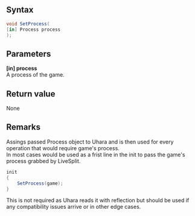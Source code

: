 ## Syntax
```c#
void SetProcess(
[in] Process process
);
```   
## Parameters
**[in] process**   
A process of the game.   
## Return value
None
## Remarks
Assings passed Process object to Uhara and is then used for every operation that would require game's process.   
In most cases would be used as a frist line in the init to pass the game's process grabbed by LiveSplit.   
```c#
init
{
    SetProcess(game);
}
```
This is not required as Uhara reads it with reflection but should be used if any compatibility issues arrive or in other edge cases.
